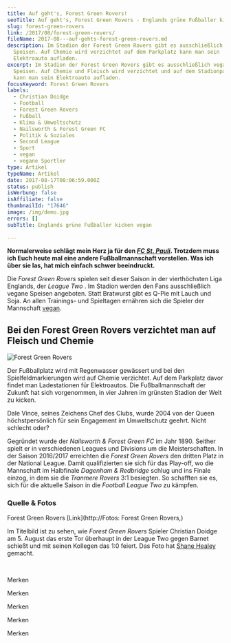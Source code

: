 ```yaml
---
title: Auf geht's, Forest Green Rovers!
seoTitle: Auf geht's, Forest Green Rovers - Englands grüne Fußballer kicken vegan
slug: forest-green-rovers
link: /2017/08/forest-green-rovers/
fileName: 2017-08---auf-gehts-forest-green-rovers.md
description: Im Stadion der Forest Green Rovers gibt es ausschließlich vegane
  Speisen. Auf Chemie wird verzichtet auf dem Parkplatz kann man sein
  Elektroauto aufladen.
excerpt: Im Stadion der Forest Green Rovers gibt es ausschließlich vegane
  Speisen. Auf Chemie und Fleisch wird verzichtet und auf dem Stadionparkplatz
  kann man sein Elektroauto aufladen.
focusKeyword: Forest Green Rovers
labels:
  - Christian Doidge
  - Football
  - Forest Green Rovers
  - Fußball
  - Klima & Umweltschutz
  - Nailsworth & Forest Green FC
  - Politik & Soziales
  - Second League
  - Sport
  - vegan
  - vegane Sportler
type: Artikel
typeName: Artikel
date: 2017-08-17T08:06:59.000Z
status: publish
isWerbung: false
isAffiliate: false
thumbnailId: "17646"
image: /img/demo.jpg
errors: []
subTitle: Englands grüne Fußballer kicken vegan
  
---
```


**Normalerweise schlägt mein Herz ja für den
[_FC St. Pauli_](/2016/05/millerntor-stadion-hamburg/). Trotzdem muss ich Euch
heute mal eine andere Fußballmannschaft vorstellen. Was ich über sie las, hat
mich einfach schwer beeindruckt.**

Die _Forest Green Rovers_ spielen seit dieser Saison in der vierthöchsten Liga
Englands, der _League Two_ . Im Stadion werden den Fans ausschließlich vegane
Speisen angeboten. Statt Bratwurst gibt es Q-Pie mit Lauch und Soja. An allen
Trainings- und Spieltagen ernähren sich die Spieler der Mannschaft
[vegan](/category/vegan-2/).

## Bei den Forest Green Rovers verzichtet man auf Fleisch und Chemie

![Forest Green Rovers](http://cardamonchai.com/wp-content/uploads/2017/08/Forest_Green_Rovers_crest.svg_-300x300.png)

Der Fußballplatz wird mit Regenwasser gewässert und bei den
Spielfeldmarkierungen wird auf Chemie verzichtet. Auf dem Parkplatz davor findet
man Ladestationen für Elektroautos. Die Fußballmannschaft der Zukunft hat sich
vorgenommen, in vier Jahren im grünsten Stadion der Welt zu kicken.

Dale Vince, seines Zeichens Chef des Clubs, wurde 2004 von der Queen
höchstpersönlich für sein Engagement im Umweltschutz geehrt. Nicht schlecht
oder?

Gegründet wurde der _Nailsworth &amp; Forest Green FC_ im Jahr 1890. Seither
spielt er in verschiedenen Leagues und Divisions um die Meisterschaften. In der
Saison 2016/2017 erreichten die _Forest Green Rovers_ den dritten Platz in der
National League. Damit qualifizierten sie sich für das Play-off, wo die
Mannschaft im Halbfinale _Dagenham &amp; Redbridge_ schlug und ins Finale
einzog, in dem sie die _Tranmere Rovers_ 3:1 besiegten. So schafften sie es,
sich für die aktuelle Saison in die _Football League Two_ zu kämpfen.

### Quelle &amp; Fotos

Forest Green Rovers [Link](http://Fotos: Forest Green Rovers,)

Im Titelbild ist zu sehen, wie _Forest Green Rovers_ Spieler Christian Doidge
am 5. August das erste Tor überhaupt in der League Two gegen Barnet schießt und
mit seinen Kollegen das 1:0 feiert. Das Foto hat
[Shane Healey](https://www.flickr.com/people/62443160@N07/) gemacht.

&nbsp;

Merken

Merken

Merken

Merken

Merken

  